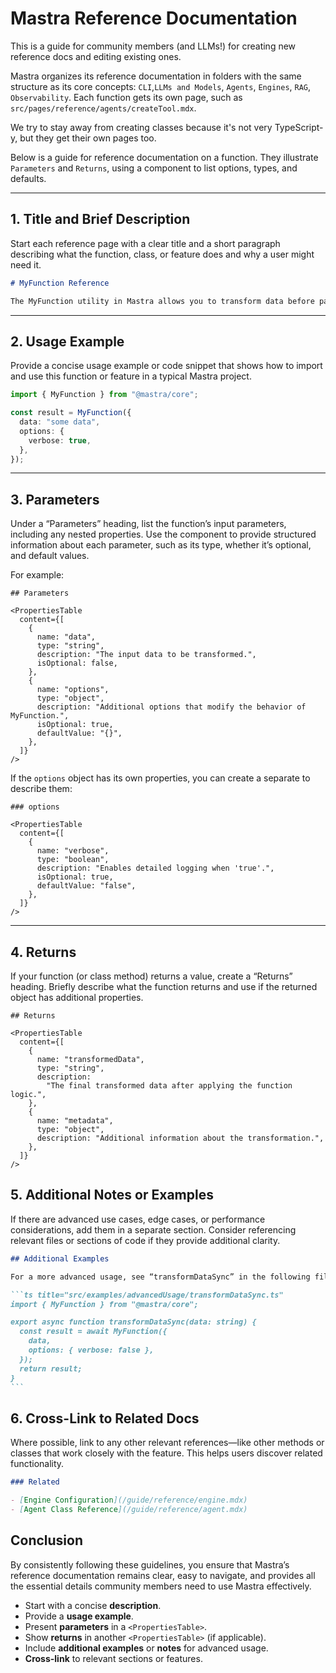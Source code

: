 # Mastra Reference Documentation

This is a guide for community members (and LLMs!) for creating new reference docs and editing existing ones.

Mastra organizes its reference documentation in folders with the same structure as its core concepts: `CLI`,`LLMs and Models`, `Agents`, `Engines`, `RAG`, `Observability`. Each function gets its own page, such as `src/pages/reference/agents/createTool.mdx`.

We try to stay away from creating classes because it's not very TypeScript-y, but they get their own pages too.

Below is a guide for reference documentation on a function. They illustrate `Parameters` and `Returns`, using a <PropertiesTable> component to list options, types, and defaults.

---

## 1. Title and Brief Description

Start each reference page with a clear title and a short paragraph describing what the function, class, or feature does and why a user might need it.

```markdown
# MyFunction Reference

The MyFunction utility in Mastra allows you to transform data before passing it to the engine.
```

---

## 2. Usage Example

Provide a concise usage example or code snippet that shows how to import and use this function or feature in a typical Mastra project.

```typescript
import { MyFunction } from "@mastra/core";

const result = MyFunction({
  data: "some data",
  options: {
    verbose: true,
  },
});
```

---

## 3. Parameters

Under a “Parameters” heading, list the function’s input parameters, including any nested properties. Use the <PropertiesTable> component to provide structured information about each parameter, such as its type, whether it’s optional, and default values.

For example:

```mdx
## Parameters

<PropertiesTable
  content={[
    {
      name: "data",
      type: "string",
      description: "The input data to be transformed.",
      isOptional: false,
    },
    {
      name: "options",
      type: "object",
      description: "Additional options that modify the behavior of MyFunction.",
      isOptional: true,
      defaultValue: "{}",
    },
  ]}
/>
```

If the `options` object has its own properties, you can create a separate <PropertiesTable> to describe them:

```mdx
### options

<PropertiesTable
  content={[
    {
      name: "verbose",
      type: "boolean",
      description: "Enables detailed logging when 'true'.",
      isOptional: true,
      defaultValue: "false",
    },
  ]}
/>
```

---

## 4. Returns

If your function (or class method) returns a value, create a “Returns” heading. Briefly describe what the function returns and use <PropertiesTable> if the returned object has additional properties.

```mdx
## Returns

<PropertiesTable
  content={[
    {
      name: "transformedData",
      type: "string",
      description:
        "The final transformed data after applying the function logic.",
    },
    {
      name: "metadata",
      type: "object",
      description: "Additional information about the transformation.",
    },
  ]}
/>
```

## 5. Additional Notes or Examples

If there are advanced use cases, edge cases, or performance considerations, add them in a separate section. Consider referencing relevant files or sections of code if they provide additional clarity.

````markdown
## Additional Examples

For a more advanced usage, see “transformDataSync” in the following file:

```ts title="src/examples/advancedUsage/transformDataSync.ts"
import { MyFunction } from "@mastra/core";

export async function transformDataSync(data: string) {
  const result = await MyFunction({
    data,
    options: { verbose: false },
  });
  return result;
}
```
````

## 6. Cross-Link to Related Docs

Where possible, link to any other relevant references—like other methods or classes that work closely with the feature. This helps users discover related functionality.

```markdown
### Related

- [Engine Configuration](/guide/reference/engine.mdx)
- [Agent Class Reference](/guide/reference/agent.mdx)
```

## Conclusion

By consistently following these guidelines, you ensure that Mastra’s reference documentation remains clear, easy to navigate, and provides all the essential details community members need to use Mastra effectively.

- Start with a concise **description**.
- Provide a **usage example**.
- Present **parameters** in a `<PropertiesTable>`.
- Show **returns** in another `<PropertiesTable>` (if applicable).
- Include **additional examples** or **notes** for advanced usage.
- **Cross-link** to relevant sections or features.
